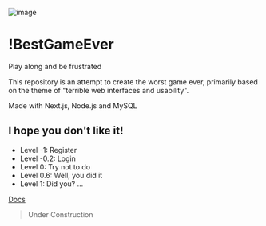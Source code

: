![image](https://github.com/geraldohomero/WorstGameEver/assets/70844369/8106d9a4-eca1-4a1c-b88c-284b76f8fb41)

# !BestGameEver
Play along and be frustrated

This repository is an attempt to create the worst game ever, primarily based on the theme of "terrible web interfaces and usability".

Made with Next.js, Node.js and MySQL

## I hope you don't like it!

- Level -1: Register
- Level -0.2: Login
- Level 0: Try not to do
- Level 0.6: Well, you did it
- Level 1: Did you?
...

[Docs](./docs/Documentation.md)

>Under Construction
